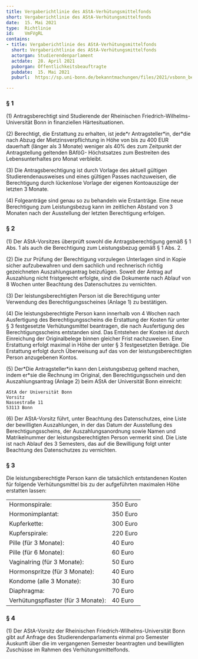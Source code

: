```yaml
---
title: Vergaberichtlinie des AStA-Verhütungsmittelfonds
short: Vergaberichtlinie des AStA-Verhütungsmittelfonds
date:  15. Mai 2021
type:  Richtlinie
id:    VmFVgRL
contains:
- title: Vergaberichtlinie des AStA-Verhütungsmittelfonds
  short: Vergaberichtlinie des AStA-Verhütungsmittelfonds
  actorgan: Studierendenparlament
  actdate:  28. April 2021
  puborgan: Öffentlichkeitsbeauftragte
  pubdate:  15. Mai 2021
  puburl:  https://sp.uni-bonn.de/bekanntmachungen/files/2021/vsbonn_bekanntmachung_2021-24.pdf

---
```



### § 1

(1) Antragsberechtigt sind Studierende der Rheinischen Friedrich-Wilhelms-Universität
Bonn in finanziellen Härtesituationen.

(2) Berechtigt, die Erstattung zu erhalten, ist jede\*r Antragsteller\*in, der\*die nach Abzug
der Mietzinsverpflichtung in Höhe von bis zu 400 EUR dauerhaft (länger als 3
Monate) weniger als 40% des zum Zeitpunkt der Antragstellung geltenden BAföG-
Höchstsatzes zum Bestreiten des Lebensunterhaltes pro Monat verbleibt.

(3) Die Antragsberechtigung ist durch Vorlage des aktuell gültigen
Studierendenausweises und eines gültigen Passes nachzuweisen, die Berechtigung
durch lückenlose Vorlage der eigenen Kontoauszüge der letzten 3 Monate.

(4) Folgeanträge sind genau so zu behandeln wie Erstanträge. Eine neue Berechtigung
zum Leistungsbezug kann im zeitlichen Abstand von 3 Monaten nach der Ausstellung
der letzten Berechtigung erfolgen.


### § 2

(1) Der AStA-Vorsitzes überprüft sowohl die Antragsberechtigung gemäß § 1 Abs. 1 als
auch die Berechtigung zum Leistungsbezug gemäß § 1 Abs. 2.

(2) Die zur Prüfung der Berechtigung vorzulegen Unterlagen sind in Kopie sicher
aufzubewahren und dem sachlich und rechnerisch richtig gezeichneten
Auszahlungsantrag beizufügen. Soweit der Antrag auf Auszahlung nicht fristgerecht
erfolgte, sind die Dokumente nach Ablauf von 8 Wochen unter Beachtung des
Datenschutzes zu vernichten.

(3) Der leistungsberechtigten Person ist die Berechtigung unter Verwendung des
Berechtigungsscheines (Anlage 1) zu bestätigen.

(4) Die leistungsberechtigte Person kann innerhalb von 4 Wochen nach Ausfertigung des
Berechtigungsscheins die Erstattung der Kosten für unter § 3 festgesetzte
Verhütungsmittel beantragen, die nach Ausfertigung des Berechtigungsscheins
entstanden sind. Das Entstehen der Kosten ist durch Einreichung der Originalbelege
binnen gleicher Frist nachzuweisen. Eine Erstattung erfolgt maximal in Höhe der unter § 3 
festgesetzten Beträge. Die Erstattung erfolgt durch Überweisung auf das von der
leistungsberechtigten Person anzugebenen Kontos.

(5) Der\*Die Antragsteller\*in kann den Leistungsbezug geltend machen, indem er\*sie die
Rechnung im Original, den Berechtigungsschein und den Auszahlungsantrag (Anlage 2) 
beim AStA der Universität Bonn einreicht:

    AStA der Universität Bonn
    Vorsitz
    Nassestraße 11
    53113 Bonn

(6) Der AStA-Vorsitz führt, unter Beachtung des Datenschutzes, eine Liste der
bewilligten Auszahlungen, in der das Datum der Ausstellung des
Berechtigungsscheins, der Auszahlungsanordnung sowie Namen und Matrikelnummer
der leistungsberechtigten Person vermerkt sind. Die Liste ist nach Ablauf des 3
Semesters, das auf die Bewilligung folgt unter Beachtung des Datenschutzes zu
vernichten.


### § 3

Die leistungsberechtigte Person kann die tatsächlich entstandenen Kosten für folgende
Verhütungsmittel bis zu der aufgeführten maximalen Höhe erstatten lassen:

|                 |                   |
|-----------------|-------------------|
|Hormonspirale:|350 Euro|
|Hormonimplantat:|350 Euro|
|Kupferkette:|300 Euro|
|Kupferspirale:|220 Euro|
|Pille (für 3 Monate):|40 Euro|
|Pille (für 6 Monate):|60 Euro|
|Vaginalring (für 3 Monate):|50 Euro|
|Hormonspritze (für 3 Monate):|40 Euro|
|Kondome (alle 3 Monate):|30 Euro|
|Diaphragma:|70 Euro|
|Verhütungspflaster (für 3 Monate):|40 Euro|


### § 4

(1) Der AStA-Vorsitz der Rheinischen Friedrich-Wilhelms-Universität Bonn gibt auf
Anfrage des Studierendenparlaments einmal pro Semester Auskunft über die im
vergangenen Semester beantragten und bewilligten Zuschüsse im Rahmen des
Verhütungsmittelfonds.
